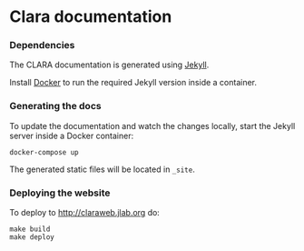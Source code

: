 # Clara documentation

### Dependencies

The CLARA documentation is generated using [Jekyll](http://jekyllrb.com/).

Install [Docker](https://docs.docker.com/engine/installation/) to run
the required Jekyll version inside a container.

### Generating the docs

To update the documentation and watch the changes locally, start the Jekyll
server inside a Docker container:

    docker-compose up

The generated static files will be located in `_site`.

### Deploying the website

To deploy to <http://claraweb.jlab.org> do:

    make build
    make deploy
